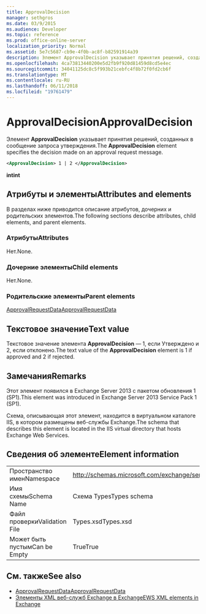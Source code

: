 ```yaml
---
title: ApprovalDecision
manager: sethgros
ms.date: 03/9/2015
ms.audience: Developer
ms.topic: reference
ms.prod: office-online-server
localization_priority: Normal
ms.assetid: 5e7c5687-cb9e-4f0b-ac8f-b82591914a39
description: Элемент ApprovalDecision указывает принятия решений, созданных в сообщение запроса утверждения.
ms.openlocfilehash: 4ca73813440200e5d2fb9f920d81459d8cd5e4ec
ms.sourcegitcommit: 34041125dc8c5f993b21cebfc4f8b72f0fd2cb6f
ms.translationtype: MT
ms.contentlocale: ru-RU
ms.lasthandoff: 06/11/2018
ms.locfileid: "19761479"
---
```

# <a name="approvaldecision"></a><span data-ttu-id="7581b-103">ApprovalDecision</span><span class="sxs-lookup"><span data-stu-id="7581b-103">ApprovalDecision</span></span>

<span data-ttu-id="7581b-104">Элемент **ApprovalDecision** указывает принятия решений, созданных в сообщение запроса утверждения.</span><span class="sxs-lookup"><span data-stu-id="7581b-104">The **ApprovalDecision** element specifies the decision made on an approval request message.</span></span> 
  
```XML
<ApprovalDecision> 1 | 2 </ApprovalDecision>
```

 <span data-ttu-id="7581b-105">**int**</span><span class="sxs-lookup"><span data-stu-id="7581b-105">**int**</span></span>
## <a name="attributes-and-elements"></a><span data-ttu-id="7581b-106">Атрибуты и элементы</span><span class="sxs-lookup"><span data-stu-id="7581b-106">Attributes and elements</span></span>

<span data-ttu-id="7581b-107">В разделах ниже приводится описание атрибутов, дочерних и родительских элементов.</span><span class="sxs-lookup"><span data-stu-id="7581b-107">The following sections describe attributes, child elements, and parent elements.</span></span>
  
### <a name="attributes"></a><span data-ttu-id="7581b-108">Атрибуты</span><span class="sxs-lookup"><span data-stu-id="7581b-108">Attributes</span></span>

<span data-ttu-id="7581b-109">Нет.</span><span class="sxs-lookup"><span data-stu-id="7581b-109">None.</span></span>
  
### <a name="child-elements"></a><span data-ttu-id="7581b-110">Дочерние элементы</span><span class="sxs-lookup"><span data-stu-id="7581b-110">Child elements</span></span>

<span data-ttu-id="7581b-111">Нет.</span><span class="sxs-lookup"><span data-stu-id="7581b-111">None.</span></span>
  
### <a name="parent-elements"></a><span data-ttu-id="7581b-112">Родительские элементы</span><span class="sxs-lookup"><span data-stu-id="7581b-112">Parent elements</span></span>

[<span data-ttu-id="7581b-113">ApprovalRequestData</span><span class="sxs-lookup"><span data-stu-id="7581b-113">ApprovalRequestData</span></span>](approvalrequestdata.md)
  
## <a name="text-value"></a><span data-ttu-id="7581b-114">Текстовое значение</span><span class="sxs-lookup"><span data-stu-id="7581b-114">Text value</span></span>

<span data-ttu-id="7581b-115">Текстовое значение элемента **ApprovalDecision** — 1, если Утверждено и 2, если отклонено.</span><span class="sxs-lookup"><span data-stu-id="7581b-115">The text value of the **ApprovalDecision** element is 1 if approved and 2 if rejected.</span></span> 
  
## <a name="remarks"></a><span data-ttu-id="7581b-116">Замечания</span><span class="sxs-lookup"><span data-stu-id="7581b-116">Remarks</span></span>

<span data-ttu-id="7581b-117">Этот элемент появился в Exchange Server 2013 с пакетом обновления 1 (SP1).</span><span class="sxs-lookup"><span data-stu-id="7581b-117">This element was introduced in Exchange Server 2013 Service Pack 1 (SP1).</span></span>
  
<span data-ttu-id="7581b-118">Схема, описывающая этот элемент, находится в виртуальном каталоге IIS, в котором размещены веб-службы Exchange.</span><span class="sxs-lookup"><span data-stu-id="7581b-118">The schema that describes this element is located in the IIS virtual directory that hosts Exchange Web Services.</span></span>
  
## <a name="element-information"></a><span data-ttu-id="7581b-119">Сведения об элементе</span><span class="sxs-lookup"><span data-stu-id="7581b-119">Element information</span></span>

|||
|:-----|:-----|
|<span data-ttu-id="7581b-120">Пространство имен</span><span class="sxs-lookup"><span data-stu-id="7581b-120">Namespace</span></span>  <br/> |http://schemas.microsoft.com/exchange/services/2006/types  <br/> |
|<span data-ttu-id="7581b-121">Имя схемы</span><span class="sxs-lookup"><span data-stu-id="7581b-121">Schema Name</span></span>  <br/> |<span data-ttu-id="7581b-122">Схема Types</span><span class="sxs-lookup"><span data-stu-id="7581b-122">Types schema</span></span>  <br/> |
|<span data-ttu-id="7581b-123">Файл проверки</span><span class="sxs-lookup"><span data-stu-id="7581b-123">Validation File</span></span>  <br/> |<span data-ttu-id="7581b-124">Types.xsd</span><span class="sxs-lookup"><span data-stu-id="7581b-124">Types.xsd</span></span>  <br/> |
|<span data-ttu-id="7581b-125">Может быть пустым</span><span class="sxs-lookup"><span data-stu-id="7581b-125">Can be Empty</span></span>  <br/> |<span data-ttu-id="7581b-126">True</span><span class="sxs-lookup"><span data-stu-id="7581b-126">True</span></span>  <br/> |
   
## <a name="see-also"></a><span data-ttu-id="7581b-127">См. также</span><span class="sxs-lookup"><span data-stu-id="7581b-127">See also</span></span>

- [<span data-ttu-id="7581b-128">ApprovalRequestData</span><span class="sxs-lookup"><span data-stu-id="7581b-128">ApprovalRequestData</span></span>](approvalrequestdata.md)
- [<span data-ttu-id="7581b-129">Элементы XML веб-служб Exchange в Exchange</span><span class="sxs-lookup"><span data-stu-id="7581b-129">EWS XML elements in Exchange</span></span>](ews-xml-elements-in-exchange.md)

